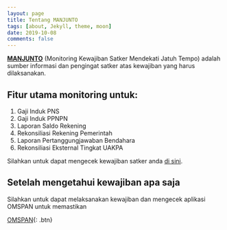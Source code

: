 ```yaml
---
layout: page
title: Tentang MANJUNTO
tags: [about, Jekyll, theme, moon]
date: 2019-10-08
comments: false
---
```

    
<a href="https://kppnmuko.github.io/"><b>MANJUNTO</b></a> (Monitoring Kewajiban Satker Mendekati Jatuh Tempo) adalah sumber informasi dan pengingat satker atas kewajiban yang harus dilaksanakan.

## Fitur utama monitoring untuk:
1. Gaji Induk PNS
2. Gaji Induk PPNPN
3. Laporan Saldo Rekening
4. Rekonsiliasi Rekening Pemerintah
5. Laporan Pertanggungjawaban Bendahara
6. Rekonsiliasi Eksternal Tingkat UAKPA

Silahkan untuk dapat mengecek kewajiban satker anda [di sini](https://kppnmuko.github.io/manjunto).

## Setelah mengetahui kewajiban apa saja

Silahkan untuk dapat melaksanakan kewajiban dan mengecek aplikasi OMSPAN untuk memastikan

[OMSPAN](https://spanint.kemenkeu.go.id){: .btn}
